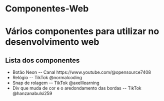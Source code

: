 # Componentes-Web
<h1>Vários componentes para utilizar no desenvolvimento web</h1>
 
 <h2>Lista dos componentes</h2>
 <ul>
	<li>Botão Neon -- Canal https://www.youtube.com/@opensource7408</li>
	<li>Relógio -- TikTok @normalcoding</li>
	<li>Snap de rolagem -- TikTok @axelllearning</li>
	<li>Div que muda de cor e o aredondamento das bordas -- TikTok @hanzanabulsi259</li>
 </ul>
